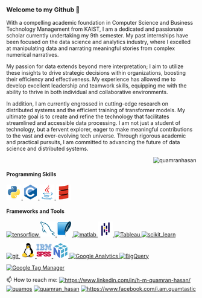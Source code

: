 ### Welcome to my Github 👋

With a compelling academic foundation in Computer Science and Business Technology Management from KAIST, I am a dedicated and passionate scholar currently undertaking my 9th semester. My past internships have been focused on the data science and analytics industry, where I excelled at manipulating data and narrating meaningful stories from complex numerical narratives. 

My passion for data extends beyond mere interpretation; I aim to utilize these insights to drive strategic decisions within organizations, boosting their efficiency and effectiveness. My experience has allowed me to develop excellent leadership and teamwork skills, equipping me with the ability to thrive in both individual and collaborative environments.

In addition, I am currently engrossed in cutting-edge research on distributed systems and the efficient training of transformer models. My ultimate goal is to create and refine the technology that facilitates streamlined and accessible data processing. I am not just a student of technology, but a fervent explorer, eager to make meaningful contributions to the vast and ever-evolving tech universe. Through rigorous academic and practical pursuits, I am committed to advancing the future of data science and distributed systems.

<p>&nbsp;<img align ="right" src="https://github-readme-stats.vercel.app/api?username=quamranhasan&show_icons=true&locale=en" alt="quamranhasan" /></p>

#### Programming Skills
<a href="https://www.python.org" target="_blank" rel="noreferrer"> <img src="https://raw.githubusercontent.com/devicons/devicon/master/icons/python/python-original.svg" alt="python" width="40" height="40"/> </a> 
<a href="https://www.cprogramming.com/" target="_blank" rel="noreferrer"> <img src="https://raw.githubusercontent.com/devicons/devicon/master/icons/c/c-original.svg" alt="c" width="40" height="40"/> </a> 
<a href="https://www.java.com" target="_blank" rel="noreferrer"> <img src="https://raw.githubusercontent.com/devicons/devicon/master/icons/java/java-original.svg" alt="java" width="40" height="40"/> </a> 
<a href="https://www.scala-lang.org/" target="_blank" rel="noreferrer"> <img src="https://github.com/devicons/devicon/blob/master/icons/scala/scala-original.svg" alt="scala" width="40" height="40"/> </a>
</a>

#### Frameworks and Tools
<a href="https://www.tensorflow.org" target="_blank" rel="noreferrer"> <img src="https://www.vectorlogo.zone/logos/tensorflow/tensorflow-icon.svg" alt="tensorflow" width="40" height="40"/> </a> 
<a href="https://www.mysql.com/" target="_blank" rel="noreferrer"> <img src="https://github.com/devicons/devicon/blob/master/icons/mysql/mysql-original.svg" alt="mySQL" width="40" height="40"/> </a> 
<a href="https://www.sqlite.org/index.html" target="_blank" rel="noreferrer"> <img src="https://github.com/devicons/devicon/blob/master/icons/sqlite/sqlite-original.svg" alt="sqlite" width="40" height="40"/> </a> 
<a href="https://www.mathworks.com/" target="_blank" rel="noreferrer"> <img src="https://upload.wikimedia.org/wikipedia/commons/2/21/Matlab_Logo.png" alt="matlab" width="40" height="40"/> </a> 
<a href="https://pandas.pydata.org/" target="_blank" rel="noreferrer"> <img src="https://raw.githubusercontent.com/devicons/devicon/2ae2a900d2f041da66e950e4d48052658d850630/icons/pandas/pandas-original.svg" alt="pandas" width="40" height="40"/> </a> 
<a href="https://www.tableau.com/" target="_blank" rel="noreferrer"> <img src="https://1000logos.net/wp-content/uploads/2022/03/Tableau-Logo.png" alt="Tableau" width="40" height="40"/> </a> 
<a href="https://scikit-learn.org/" target="_blank" rel="noreferrer"> <img src="https://upload.wikimedia.org/wikipedia/commons/0/05/Scikit_learn_logo_small.svg" alt="scikit_learn" width="40" height="40"/> </a>
</a>

<a href="https://git-scm.com/" target="_blank" rel="noreferrer"> <img src="https://www.vectorlogo.zone/logos/git-scm/git-scm-icon.svg" alt="git" width="40" height="40"/> </a> 
<a href="https://www.linux.org/" target="_blank" rel="noreferrer"> <img src="https://raw.githubusercontent.com/devicons/devicon/master/icons/linux/linux-original.svg" alt="linux" width="40" height="40"/> </a> 
<a href="https://www.ibm.com/spss" target="_blank" rel="noreferrer"> <img src="https://github.com/devicons/devicon/blob/master/icons/spss/spss-original.svg" alt="IBM SPSS" width="40" height="40"/> </a> 
<a href="https://numpy.org/" target="_blank" rel="noreferrer"> <img src="https://github.com/devicons/devicon/blob/master/icons/numpy/numpy-original.svg" alt="NumPy" width="40" height="40"/> </a> 
<a href="https://analytics.google.com/" target="_blank" rel="noreferrer"> <img src="https://logos-world.net/wp-content/uploads/2021/02/Google-Analytics-Logo-700x394.png" alt="Google Analytics" width="60" height="40"/> </a> 
<a href="https://cloud.google.com/bigquery/?utm_source=google&utm_medium=cpc&utm_campaign=japac-AU-all-en-dr-bkws-all-super-trial-e-dr-1009882&utm_content=ims_text-ad-none-none-DEV_c-CRE_602548985252-ADGP_Hybrid%20%7C%20BKWS%20-%20EXA%20%7C%20Txt%20~%20Data%20Analytics%20~%20BigQuery_Business%20Services-bigquery-KWID_43700071562513913-aud-1596662390094%3Akwd-47616965283&userloc_1009880-network_g&utm_term=KW_bigquery&gclid=CjwKCAjw5P2aBhAlEiwAAdY7dOORnfNpeDwn7GLV8CdweTYpBtDsuSW-NtBM_eWq8II4NoogwsKJHRoCtnQQAvD_BwE&gclsrc=aw.ds" target="_blank" rel="noreferrer"> <img src="https://cxl.com/wp-content/uploads/2019/10/google-bigquery-logo-1-1024x577.png" alt="BigQuery" width="50" height="40"/> </a> 

<a href="https://tagmanager.google.com/" target="_blank" rel="noreferrer"> <img src="https://simonpointer.com/wp-content/uploads/2020/08/google-tag-manager-1024x576.png" alt="Google Tag Manager" width="60" height="40"/> </a> 

📫 How to reach me:
<a href="https://www.linkedin.com/in/h-m-quamran-hasan/" target="blank"><img align="center" src="https://raw.githubusercontent.com/rahuldkjain/github-profile-readme-generator/master/src/images/icons/Social/linked-in-alt.svg" alt="https://www.linkedin.com/in/h-m-quamran-hasan/" height="30" width="40" /></a>
<a href="https://www.kaggle.com/quamos" target="blank"><img align="center" src="https://raw.githubusercontent.com/rahuldkjain/github-profile-readme-generator/master/src/images/icons/Social/kaggle.svg" alt="quamos" height="30" width="40" /></a>
<a href="https://www.instagram.com/quamran_hasan/" target="blank"><img align="center" src="https://raw.githubusercontent.com/rahuldkjain/github-profile-readme-generator/master/src/images/icons/Social/instagram.svg" alt="quamran_hasan" height="30" width="40" /></a>
<a href="https://www.facebook.com/i.am.quamtastic" target="blank"><img align="center" src="https://raw.githubusercontent.com/rahuldkjain/github-profile-readme-generator/master/src/images/icons/Social/facebook.svg" alt="https://www.facebook.com/i.am.quamtastic" height="30" width="40" /></a>

